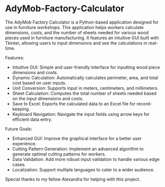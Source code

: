 # AdyMob-Factory-Calculator
The AdyMob Factory Calculator is a Python-based application designed for use in furniture workshops. This application helps workers calculate dimensions, costs, and the number of sheets needed for various wood pieces used in furniture manufacturing. It features an intuitive GUI built with Tkinter, allowing users to input dimensions and see the calculations in real-time.

Features:

- Intuitive GUI: Simple and user-friendly interface for inputting wood piece dimensions and costs.
- Dynamic Calculation: Automatically calculates perimeter, area, and total cost based on user inputs.
- Unit Conversion: Supports input in meters, centimeters, and millimeters.
- Sheet Calculation: Computes the total number of sheets needed based on the input dimensions and costs.
- Save to Excel: Exports the calculated data to an Excel file for record-keeping.
- Keyboard Navigation: Navigate the input fields using arrow keys for efficient data entry.

Future Goals:

- Enhanced GUI: Improve the graphical interface for a better user experience.
- Cutting Pattern Generation: Implement an advanced algorithm to generate optimal cutting patterns for workers.
- Data Validation: Add more robust input validation to handle various edge cases.
- Localization: Support multiple languages to cater to a wider audience.

Special thanks to my fellow Alexandra for helping with this project.

